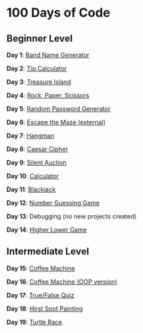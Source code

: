 # 100 Days of Code

## Beginner Level

**Day 1**: [Band Name Generator](./day-001/)

**Day 2**: [Tip Calculator](./day-002/)

**Day 3**: [Treasure Island](./day-003/)

**Day 4**: [Rock, Paper, Scissors](./day-004/)

**Day 5**: [Random Password Generator](./day-005/)

**Day 6**: [Escape the Maze (external)](https://reeborg.ca/reeborg.html?lang=en&mode=python&menu=worlds%2Fmenus%2Freeborg_intro_en.json&name=Maze&url=worlds%2Ftutorial_en%2Fmaze1.json)

**Day 7**: [Hangman](./day-007/)

**Day 8**: [Caesar Cipher](./day-008/)

**Day 9**: [Silent Auction](./day-009/)

**Day 10**: [Calculator](./day-010/)

**Day 11**: [Blackjack](./day-011/)

**Day 12**: [Number Guessing Game](./day-012/)

**Day 13**: Debugging (no new projects created)

**Day 14**: [Higher Lower Game](./day-014/)

## Intermediate Level

**Day 15**: [Coffee Machine](./day-015/)

**Day 16**: [Coffee Machine (OOP version)](./day-016/)

**Day 17**: [True/False Quiz](./day-017/)

**Day 18**: [Hirst Spot Painting](./day-018/)

**Day 19**: [Turtle Race](./day-019/)